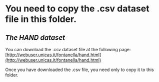 # You need to copy the .csv dataset file in this folder.

## _The HAND dataset_

You can download the .csv dataset file at the following page:
 [http://webuser.unicas.it/fontanella/hand.html](http://webuser.unicas.it/fontanella/hand.html)

Once you have downloaded the .csv file, you need only to copy it to this folder.